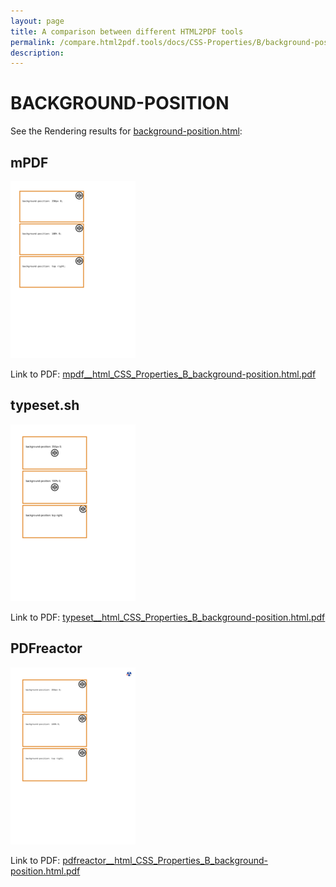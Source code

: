 ```yaml
---
layout: page
title: A comparison between different HTML2PDF tools
permalink: /compare.html2pdf.tools/docs/CSS-Properties/B/background-position/
description: 
---
```


# BACKGROUND-POSITION

See the Rendering results for [background-position.html](/html/CSS%20Properties/B/background-position.html):

## mPDF
![](mpdf__html_CSS_Properties_B_background-position.html.png) 

Link to PDF: [mpdf__html_CSS_Properties_B_background-position.html.pdf](mpdf__html_CSS_Properties_B_background-position.html.pdf)

## typeset.sh
![](typeset__html_CSS_Properties_B_background-position.html.png) 

Link to PDF: [typeset__html_CSS_Properties_B_background-position.html.pdf](typeset__html_CSS_Properties_B_background-position.html.pdf)

## PDFreactor
![](pdfreactor__html_CSS_Properties_B_background-position.html.png) 

Link to PDF: [pdfreactor__html_CSS_Properties_B_background-position.html.pdf](pdfreactor__html_CSS_Properties_B_background-position.html.pdf)
